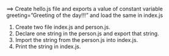 
==> Create hello.js file and exports a value of constant variable greeting=”Greeting of the day!!!” and load the same in index.js

1. Create two file index.js and person.js.
2. Declare one string in the person.js and export that string.
3. Import the string from the person.js into index.js.
4. Print the string in index.js.
